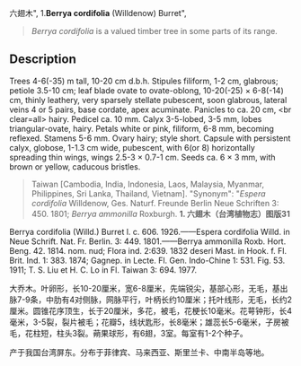 六翅木",
1.**Berrya cordifolia** (Willdenow) Burret",

> *Berrya cordifolia* is a valued timber tree in some parts of its range.

## Description
Trees 4-6(-35) m tall, 10-20 cm d.b.h. Stipules filiform, 1-2 cm, glabrous; petiole 3.5-10 cm; leaf blade ovate to ovate-oblong, 10-20(-25) × 6-8(-14) cm, thinly leathery, very sparsely stellate pubescent, soon glabrous, lateral veins 4 or 5 pairs, base cordate, apex acuminate. Panicles to ca. 20 cm, &lt;br clear=all&gt; hairy. Pedicel ca. 10 mm. Calyx 3-5-lobed, 3-5 mm, lobes triangular-ovate, hairy. Petals white or pink, filiform, 6-8 mm, becoming reflexed. Stamens 5-6 mm. Ovary hairy; style short. Capsule with persistent calyx, globose, 1-1.3 cm wide, pubescent, with 6(or 8) horizontally spreading thin wings, wings 2.5-3 × 0.7-1 cm. Seeds ca. 6 × 3 mm, with brown or yellow, caducous bristles.

> Taiwan [Cambodia, India, Indonesia, Laos, Malaysia, Myanmar, Philippines, Sri Lanka, Thailand, Vietnam].
  "Synonym": "*Espera cordifolia* Willdenow, Ges. Naturf. Freunde Berlin Neue Schriften 3: 450. 1801; *Berrya ammonilla* Roxburgh.
**1. 六翅木（台湾植物志）图版31**

Berrya cordifolia (Willd.) Burret l. c. 606. 1926.——Espera cordifolia Willd. in Neue Schrift. Nat. Fr. Berlin. 3: 449. 1801.——Berrya ammonilla Roxb. Hort. Beng. 42. 1814. nom. nud; Flora ind. 2:639. 1832 deseri Mast. in Hook. f. Fl. Brit. Ind. 1: 383. 1874; Gagnep. in Lecte. Fl. Gen. Indo-Chine 1: 531. Fig. 53. 1911; T. S. Liu et H. C. Lo in Fl. Taiwan 3: 694. 1977.

大乔木。叶卵形，长10-20厘米，宽6-8厘米，先端锐尖，基部心形，无毛，基出脉7-9条，中肋有4对侧脉，网脉平行，叶柄长约10厘米；托叶线形，无毛，长约2厘米。圆锥花序顶生，长于20厘米，多花，被毛，花梗长10毫米。花萼钟形，长4毫米，3-5裂，裂片被毛；花瓣5，线状匙形，长8毫米；雄蕊长5-6毫米，子房被毛，花柱短，柱头3裂。蒴果球形，有6翅，3室。每室有1-2个种子。

产于我国台湾屏东。分布于菲律宾、马来西亚、斯里兰卡、中南半岛等地。
